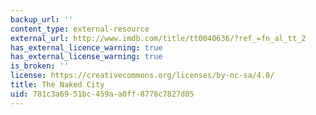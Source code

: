 ```yaml
---
backup_url: ''
content_type: external-resource
external_url: http://www.imdb.com/title/tt0040636/?ref_=fn_al_tt_2
has_external_licence_warning: true
has_external_license_warning: true
is_broken: ''
license: https://creativecommons.org/licenses/by-nc-sa/4.0/
title: The Naked City
uid: 781c3a69-51bc-459a-a0ff-8778c7827d05
---
```

